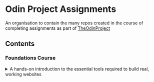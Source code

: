 # Odin Project Assignments

An organisation to contain the many repos created in the course of completing assignments as part of [TheOdinProject](https://www.theodinproject.com)

## Contents

<h3>Foundations Course</h3>
<details><summary>A hands-on introduction to the essential tools required to build real, working websites</summary>
<ul>

<li>
<h3>HTML Foundations</h3>
<details><summary>The basics of HTML</summary>
<ul>
<li><a href="https://github.com/OdinProjectAssignmentsByPW80/html-foundations_project-recipes">Project: Recipes</a></li>
</ul>
</details>
</li>

<li>
<h3>CSS Foundations</h3>
<details><summary>The basics of CSS</summary>
<ul>
<li><a href="https://github.com/OdinProjectAssignmentsByPW80/css-foundations_intro-to-css">Intro To CSS</a></li>
<li><a href="https://github.com/OdinProjectAssignmentsByPW80/css-foundations_the-cascade">The Cascade</a></li>
<li><a href="https://github.com/OdinProjectAssignmentsByPW80/css-foundations_block-and-inline">Block And Inline</a></li>
</ul>
</details>
</li>

<li>
<h3>Flex</h3>
<details><summary>Learn to layout webpages with flex</summary>
<ul>
<li><a href="https://github.com/OdinProjectAssignmentsByPW80/flex_alignment">Alignment</a></li>
<li><a href="https://github.com/OdinProjectAssignmentsByPW80/flex_project-landing-page">Project: Landing Page</a></li>
</ul>
</details>
</li>

<li>
<h3>JavaScript</h3>
<details><summary>The fundamentals of JavaScript</summary>

<ul>
<li><a href="https://github.com/OdinProjectAssignmentsByPW80/javascript-basics_variables-and-operators">Variables And Operators</a></li>
<li><a href="https://github.com/OdinProjectAssignmentsByPW80/javascript-basics_data-types-and-conditionals">Data Types and Conditionals</a></li>
<li><a href="https://github.com/OdinProjectAssignmentsByPW80/javascript-basics_function-basics">Function Basics</a></li>
<li><a href="https://github.com/OdinProjectAssignmentsByPW80/javascript-basics_project-rps">Project: Rock, Paper, Scissors</a></li>
<li><a href="https://github.com/OdinProjectAssignmentsByPW80/javascript-basics_loops-and-arrays">Loops And Arrays</a></li>
<li><a href="https://github.com/OdinProjectAssignmentsByPW80/javascript-basics_project-etch-a-sketch">Project: Etch-A-Sketch</a></li>
<li><a href="https://github.com/OdinProjectAssignmentsByPW80/javascript-basics_object-basics">Object Basics</a></li>
</ul>
</details>
</li>

</ul>
</details>
